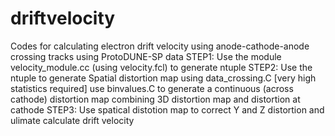 # driftvelocity
Codes for calculating electron drift velocity using anode-cathode-anode crossing tracks using ProtoDUNE-SP data
STEP1: Use the module velocity_module.cc (using velocity.fcl) to generate ntuple
STEP2: Use the ntuple to generate Spatial distortion map using data_crossing.C [very high statistics required]
use binvalues.C to generate a continuous (across cathode) distortion map combining 3D distortion map and distortion at cathode
STEP3: Use spatical distotion map to correct Y and Z distortion and ulimate calculate drift velocity
